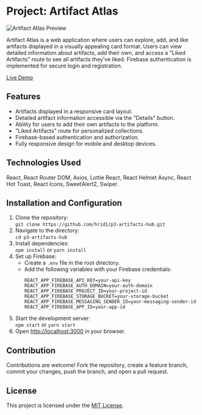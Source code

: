 # Project: Artifact Atlas 

![Artifact Atlas Preview](https://github.com/hrid1/p3-artifacts-hub/blob/main/artifact-atlas.web.app_v1.png)

Artifact Atlas is a web application where users can explore, add, and like artifacts displayed in a visually appealing card format. Users can view detailed information about artifacts, add their own, and access a "Liked Artifacts" route to see all artifacts they’ve liked. Firebase authentication is implemented for secure login and registration.

[Live Demo](https://artifact-atlas.web.app/)  

## Features
- Artifacts displayed in a responsive card layout.
- Detailed artifact information accessible via the "Details" button.
- Ability for users to add their own artifacts to the platform.
- "Liked Artifacts" route for personalized collections.
- Firebase-based authentication and authorization.
- Fully responsive design for mobile and desktop devices.

## Technologies Used
React, React Router DOM, Axios, Lottie React, React Helmet Async, React Hot Toast, React Icons, SweetAlert2, Swiper.

## Installation and Configuration
1. Clone the repository:  
   `git clone https://github.com/hrid1/p3-artifacts-hub.git`  
2. Navigate to the directory:  
   `cd p3-artifacts-hub`  
3. Install dependencies:  
   `npm install` or `yarn install`  
4. Set up Firebase:  
   - Create a `.env` file in the root directory.  
   - Add the following variables with your Firebase credentials:  
     ```env
     REACT_APP_FIREBASE_API_KEY=your-api-key
     REACT_APP_FIREBASE_AUTH_DOMAIN=your-auth-domain
     REACT_APP_FIREBASE_PROJECT_ID=your-project-id
     REACT_APP_FIREBASE_STORAGE_BUCKET=your-storage-bucket
     REACT_APP_FIREBASE_MESSAGING_SENDER_ID=your-messaging-sender-id
     REACT_APP_FIREBASE_APP_ID=your-app-id
     ```
5. Start the development server:  
   `npm start` or `yarn start`  
6. Open [http://localhost:3000](http://localhost:3000) in your browser.

## Contribution
Contributions are welcome! Fork the repository, create a feature branch, commit your changes, push the branch, and open a pull request.

## License
This project is licensed under the [MIT License](LICENSE).
